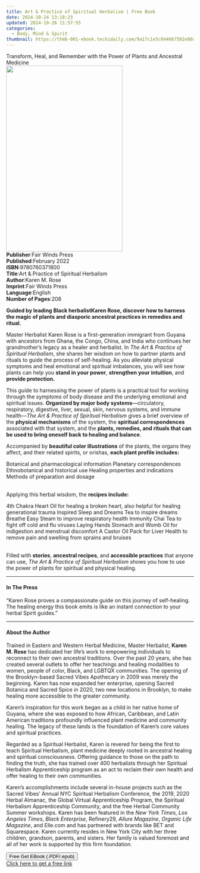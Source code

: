 ```yaml
---
title: Art & Practice of Spiritual Herbalism | Free Book
date: 2024-10-24 13:18:23
updated: 2024-10-26 11:57:55
categories:
  - Body, Mind & Spirit
thumbnail: https://thmb-001-ebook.techidaily.com/9a17c1e5c044667582e80a44f5b3f6c67a5fca28fa39c533ca80b90993d9a463.jpg
---
```

<main id="book-container">
  <div class="flex flex-col">
    <div class="book-brief flex-1 py-6 px-4 sm:p-6 md:py-10 md:px-8">
      <!-- brief-->
      <div class="book-brief-main">
        Transform, Heal, and Remember with the Power of Plants and Ancestral
        Medicine
      </div>
    </div>
    <div
      class="book-meta-info flex-1 grid gap-4 col-start-1 col-end-3 row-start-1 sm:mb-6 sm:grid-cols-4 lg:gap-6 lg:col-start-2 lg:row-end-6 lg:row-span-6 lg:mb-0"
    >
      <div
        class="book-meta-info-left place-content-center mt-4 p-4 text-sm leading-6 col-start-2 col-span-2 dark:text-slate-400"
      >
        <img
          class="w-full h-500 object-cover rounded-lg sm:h-255 sm:col-span-2 lg:col-span-full"
          src="https://img-001-ebook.techidaily.com/a7b60ee572aead868b91498ca27e9073202f16c566ad1a8e21dcfd5e1ea16925.jpg"
          alt=""
          width="312"
          height="500"
        />
      </div>
      <div
        class="book-meta-info-right mt-2 col-start-1 row-start-2 col-span-3 self-center"
      >
        <!-- meta data  -->
        <div class="flex flex-col px-4 md:px-8">
          <div class="flex-1">
            <strong>Publisher</strong>:<span class="px-2"
              >Fair Winds Press</span
            >
          </div>
          <div class="flex-1">
            <strong>Published</strong>:<span class="px-2">February 2022</span>
          </div>
          <div class="flex-1">
            <strong>ISBN</strong>:<span class="px-2">9780760371800</span>
          </div>
          <div class="flex-1">
            <strong>Title</strong>:<span class="px-2"
              >Art &amp; Practice of Spiritual Herbalism</span
            >
          </div>
          <div class="flex-1">
            <strong>Author</strong>:<span class="px-2">Karen M. Rose</span>
          </div>
          <div class="flex-1">
            <strong>Imprint</strong>:<span class="px-2">Fair Winds Press</span>
          </div>
          <div class="flex-1">
            <strong>Language</strong>:<span class="px-2">English</span>
          </div>
          <div class="flex-1">
            <strong>Number of Pages</strong>:<span class="px-2">208</span>
          </div>
        </div>
      </div>
    </div>
    <div class="book-description flex-1 py-6 px-4 sm:p-6 md:py-10 md:px-8">
      <div class="book-description-main">
        <div accordion-content="" id="description">
          <p>
            <b>Guided by leading Black herbalist</b
            ><b
              >Karen Rose, discover how to harness the magic of plants and
              diasporic ancestral practices in remedies and ritual.</b
            >
          </p>
          <p>
            Master Herbalist Karen Rose is a first-generation immigrant from
            Guyana with ancestors from Ghana, the Congo, China, and India who
            continues her grandmother’s legacy as a healer and herbalist. In
            <i>The Art &amp; Practice of Spiritual Herbalism</i>, she shares her
            wisdom on how to partner plants and rituals to guide the process of
            self-healing. As you alleviate physical symptoms and heal emotional
            and spiritual imbalances, you will see how plants can help you
            <b>stand in your power</b>, <b>strengthen your intuition</b>, and
            <b>provide protection</b><b>.</b>
          </p>
          <p>
            This guide to harnessing the power of plants is a practical tool for
            working through the symptoms of body disease and the underlying
            emotional and spiritual issues.
            <b>Organized by major body systems</b>—circulatory, respiratory,
            digestive, liver, sexual, skin, nervous systems, and immune
            health—<i>The Art &amp; Practice of Spiritual Herbalism </i>gives a
            brief overview of the <b>physical mechanisms</b> of the system, the
            <b>spiritual correspondences</b> associated with that system, and
            the
            <b
              >plants, remedies, and rituals that can be used to bring oneself
              back to healing and balance</b
            >.
          </p>
          <p>
            Accompanied by <b>beautiful color illustrations</b> of the plants,
            the organs they affect, and their related spirits, or orishas,
            <b>each plant profile includes:</b>
          </p>
          Botanical and pharmacological information Planetary correspondences
          Ethnobotanical and historical use Healing properties and indications
          Methods of preparation and dosage
          <p>
            <br />
            Applying this herbal wisdom, the <b>recipes include:</b>
          </p>
          4th Chakra Heart Oil for healing a broken heart, also helpful for
          healing generational trauma Inspired Sleep and Dreams Tea to inspire
          dreams Breathe Easy Steam to improve respiratory health Immunity Chai
          Tea to fight off cold and flu viruses Laying Hands Stomach and Womb
          Oil for indigestion and menstrual discomfort A Castor Oil Pack for
          Liver Health to remove pain and swelling from sprains and bruises
          <p>
            <br />
            Filled with <b>stories</b>, <b>ancestral recipes</b>, and
            <b>accessible practices</b> that anyone can use,
            <i>The Art &amp; Practice of Spiritual Herbalism </i>shows you how
            to use the power of plants for spiritual and physical healing.
          </p>
        </div>
        <div class="accordion-fader"></div>
      </div>
    </div>
    <div class="book-excerpts flex-1 py-6 px-4 sm:p-6 md:py-10 md:px-8">
      <!-- excerpts-->
      <div class="book-excerpts-main">
        <hr />
        <h4 class="placeholder placeholder-heading">
          <span>In The Press</span>
        </h4>
        <p>
          “Karen Rose proves a compassionate guide on this journey of
          self-healing. The healing energy this book emits is like an instant
          connection to your herbal Spirit guides.”
        </p>
      </div>
    </div>
    <div class="book-about-author flex-1 py-6 px-4 sm:p-6 md:py-10 md:px-8">
      <!-- about author-->
      <div class="book-main-author-main">
        <hr />
        <h4 class="placeholder placeholder-heading">
          <span>About the Author</span>
        </h4>
        <p></p>
        <p>
          Trained in Eastern and Western Herbal Medicine, Master Herbalist,
          <b>Karen M. Rose</b> has dedicated her life’s work to empowering
          individuals to reconnect to their own ancestral traditions. Over the
          past 20 years, she has created several outlets to offer her teachings
          and healing modalities to women, people of color, Black, and LGBTQX
          communities. The opening of the Brooklyn-based Sacred Vibes Apothecary
          in 2009 was merely the beginning. Karen has now expanded her
          enterprise, opening Sacred Botanica and Sacred Spice in 2020, two new
          locations in Brooklyn, to make healing more accessible to the greater
          community.
        </p>
        <p>
          Karen’s inspiration for this work began as a child in her native home
          of Guyana, where she was exposed to how African, Caribbean, and Latin
          American traditions profoundly influenced plant medicine and community
          healing. The legacy of these lands is the foundation of Karen’s core
          values and spiritual practices.
        </p>
        <p>
          Regarded as a Spiritual Herbalist, Karen is revered for being the
          first to teach Spiritual Herbalism, plant medicine deeply rooted in
          ancestral healing and spiritual consciousness. Offering guidance to
          those on the path to finding the truth, she has trained over 400
          herbalists through her Spiritual Herbalism Apprenticeship program as
          an act to reclaim their own health and offer healing to their own
          communities.
        </p>
        <p>
          Karen’s accomplishments include several in-house projects such as the
          Sacred Vibes’ Annual NYC Spiritual Herbalism Conference, the 2019,
          2020 Herbal Almanac, the Global Virtual Apprenticeship Program, the
          Spiritual Herbalism Apprenticeship Community, and the free Herbal
          Community Summer workshops. Karen has been featured in the
          <i>New York Times</i>, <i>Los Angeles Times</i>,
          <i>Black Enterprise</i>, Refinery29, <i>Allure Magazine</i>,
          <i>Organic Life Magazine</i>, and Elle.com and has partnered with
          brands like BET and Squarespace. Karen currently resides in New York
          City with her three children, grandson, parents, and sisters. Her
          family is valued foremost and all of her work is supported by this
          firm foundation.
        </p>
        <p></p>
      </div>
    </div>
    <div class="book-free-get flex-1 py-6 px-4 sm:p-6 md:py-10 md:px-8">
      <button
        id="btn-free-get"
        class="bg-blue-500 hover:bg-blue-700 text-white font-bold py-2 px-4 rounded"
      >
        Free Get EBook (.PDF/.epub)
      </button>
      <div id="countdown-display" class="px-2 text-lg mt-2"></div>
      <a
        id="free-link"
        class="hidden bg-blue-500 hover:bg-blue-700 text-white font-bold py-2 px-4 rounded"
        href="https://www.ebooks.com/en-us/book/210440085/art-practice-of-spiritual-herbalism/karen-m-rose/"
        target="_blank"
        >Click here to get a free link</a
      >
    </div>
    <script>
      let countdownTime = 0;
      let countdownInterval = null;
      document
        .getElementById('btn-free-get')
        .addEventListener('click', startCountdown);
      function startCountdown() {
        countdownTime = new Date().getTime() + 60000 * 3;
        countdownInterval = setInterval(updateCountdown, 1000);
        document.getElementById('btn-free-get').disabled = true;
        document
          .getElementById('btn-free-get')
          .classList.add('bg-gray-500', 'cursor-not-allowed');
      }
      function updateCountdown() {
        let currentTime = new Date().getTime();
        let timeLeft = countdownTime - currentTime;
        let secondsLeft = Math.floor(timeLeft / 1000);
        document.getElementById('countdown-display').innerHTML =
          `Remaining time: ${secondsLeft} seconds.`;
        if (secondsLeft <= 0) {
          clearInterval(countdownInterval);
          document.getElementById('btn-free-get').classList.add('hidden');
          document.getElementById('free-link').classList.remove('hidden');
          document.getElementById('countdown-display').innerHTML = '';
        }
      }
    </script>
  </div>
</main>
